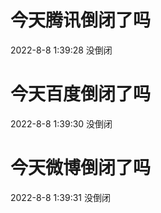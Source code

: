 # 今天腾讯倒闭了吗

2022-8-8 1:39:28 没倒闭

# 今天百度倒闭了吗

2022-8-8 1:39:30 没倒闭

# 今天微博倒闭了吗

2022-8-8 1:39:31 没倒闭

